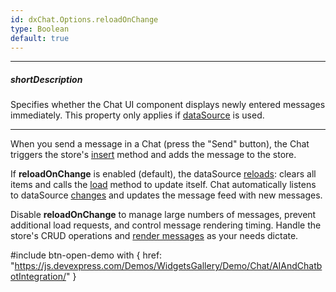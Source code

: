 ```yaml
---
id: dxChat.Options.reloadOnChange
type: Boolean
default: true
---
```

---
##### shortDescription
Specifies whether the Chat UI component displays newly entered messages immediately. This property only applies if [dataSource](/Documentation/ApiReference/UI_Components/dxChat/Configuration/#dataSource) is used.

---
When you send a message in a Chat (press the "Send" button), the Chat triggers the store's [insert](/api-reference/30%20Data%20Layer/CustomStore/1%20Configuration/insert.md '/Documentation/ApiReference/Data_Layer/CustomStore/Configuration/#insert') method and adds the message to the store.

If **reloadOnChange** is enabled (default), the dataSource [reloads](/api-reference/30%20Data%20Layer/DataSource/3%20Methods/reload().md '/Documentation/ApiReference/Data_Layer/DataSource/Methods/#reload'): clears all items and calls the [load](/api-reference/30%20Data%20Layer/DataSource/3%20Methods/load().md '/Documentation/ApiReference/Data_Layer/DataSource/Methods/#load') method to update itself. Chat automatically listens to dataSource [changes](/api-reference/30%20Data%20Layer/DataSource/4%20Events/changed.md '/Documentation/ApiReference/Data_Layer/DataSource/Events/#changed') and updates the message feed with new messages.

Disable **reloadOnChange** to manage large numbers of messages, prevent additional load requests, and control message rendering timing. Handle the store's CRUD operations and [render messages](/api-reference/10%20UI%20Components/dxChat/3%20Methods/renderMessage(message).md '/Documentation/ApiReference/UI_Components/dxChat/Methods/#renderMessagemessage') as your needs dictate.

#include btn-open-demo with {
    href: "https://js.devexpress.com/Demos/WidgetsGallery/Demo/Chat/AIAndChatbotIntegration/"
}